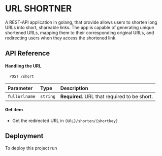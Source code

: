 # URL SHORTNER

A REST-API application in golang, that provide allows users to shorten long URLs into short, shareable links. The app is capable of generating unique shortened URLs, mapping them to their corresponding original URLs, and redirecting users when they access the shortened link.


## API Reference

#### Handling the URL

```http
  POST /short
```

| Parameter | Type     | Description                |
| :-------- | :------- | :------------------------- |
| `fullurlname` | `string` | **Required**. URL that required to be short. |

#### Get item

 - Get the redirected URL in `{URL}/shorten/{shortkey}`


## Deployment

To deploy this project run
